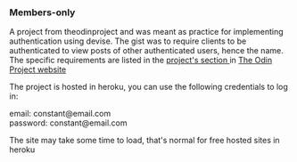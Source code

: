<h3>Members-only</h3>

<p>
A project from theodinproject and was meant as practice for implementing
authentication using devise. The gist was to require clients to be authenticated to view posts of other authenticated users, hence the name. 
The specific requirements are listed in the <a href="https://www.theodinproject.com/paths/full-stack-ruby-on-rails/courses/ruby-on-rails/lessons/members-only"> project's section </a> in <a href="theodinproject.com">The Odin Project website</a>
</p>

<p> The project is hosted in heroku, you can use the following credentials to log in: </p>
email: constant@email.com <br>
password: constant@email.com <br>

<p> The site may take some time to load, that's normal for free hosted sites in heroku </p>

